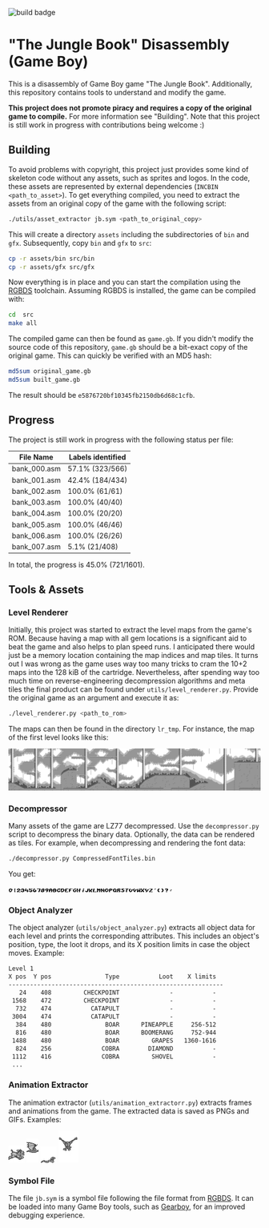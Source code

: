 ![build badge](https://github.com/not-chciken/jungle-book-gb-disassembly/actions/workflows/build.yml/badge.svg)

# "The Jungle Book" Disassembly (Game Boy)

This is a disassembly of Game Boy game "The Jungle Book".
Additionally, this repository contains tools to understand and modify the game.

__This project does not promote piracy and requires a copy of the original game to compile.__
For more information see "Building".
Note that this project is still work in progress with contributions being welcome :)

## Building

To avoid problems with copyright, this project just provides some kind of skeleton code without any assets, such as sprites and logos.
In the code, these assets are represented by external dependencies (`INCBIN <path_to_asset>`).
To get everything compiled, you need to extract the assets from an original copy of the game with the following script:
```bash
./utils/asset_extractor jb.sym <path_to_original_copy>
```
This will create a directory `assets` including the subdirectories of `bin` and `gfx`.
Subsequently, copy `bin` and `gfx` to `src`:
```bash
cp -r assets/bin src/bin
cp -r assets/gfx src/gfx
```
Now everything is in place and you can start the compilation using the [RGBDS](https://github.com/gbdev/rgbds) toolchain.
Assuming RGBDS is installed, the game can be compiled with:
```bash
cd  src
make all
```
The compiled game can then be found as `game.gb`.
If you didn't modify the source code of this repository, `game.gb` should be a bit-exact copy of the original game.
This can quickly be verified with an MD5 hash:
```bash
md5sum original_game.gb
md5sum built_game.gb
```
The result should be `e5876720bf10345fb2150db6d68c1cfb`.

## Progress

The project is still work in progress with the following status per file:

| File Name    | Labels identified |
|--------------|-------------------|
| bank_000.asm | 57.1% (323/566)   |
| bank_001.asm | 42.4% (184/434)   |
| bank_002.asm | 100.0% (61/61)    |
| bank_003.asm | 100.0% (40/40)    |
| bank_004.asm | 100.0% (20/20)    |
| bank_005.asm | 100.0% (46/46)    |
| bank_006.asm | 100.0% (26/26)    |
| bank_007.asm | 5.1% (21/408)     |

In total, the progress is 45.0% (721/1601).

## Tools & Assets

### Level Renderer

Initially, this project was started to extract the level maps from the game's ROM.
Because having a map with all gem locations is a significant aid to beat the game and also helps to plan speed runs.
I anticipated there would just be a memory location containing the map indices and map tiles.
It turns out I was wrong as the game uses way too many tricks to cram the 10+2 maps into the 128 kiB of the cartridge.
Nevertheless, after spending way too much time on reverse-engineering decompression algorithms and meta tiles the final product can be found under `utils/level_renderer.py`.
Provide the original game as an argument and execute it as:

```bash
./level_renderer.py <path_to_rom>
```

The maps can then be found in the directory `lr_tmp`.
For instance, the map of the first level looks like this:

![Map of Level 1](lvl1_map.png)

### Decompressor

Many assets of the game are LZ77 decompressed.
Use the `decompressor.py` script to decompress the binary data. Optionally, the data can be rendered as tiles.
For example, when decompressing and rendering the font data:

```bash
./decompressor.py CompressedFontTiles.bin
```

You get:

![Font data](font.png)


### Object Analyzer

The object analyzer (`utils/object_analyzer.py`) extracts all object data for each level and prints the corresponding attributes.
This includes an object's position, type, the loot it drops, and its X position limits in case the object moves.
Example:

```
Level 1
X pos  Y pos               Type           Loot    X limits
------------------------------------------------------------
   24    408         CHECKPOINT              -           -
 1568    472         CHECKPOINT              -           -
  732    474           CATAPULT              -           -
 3004    474           CATAPULT              -           -
  384    480               BOAR      PINEAPPLE     256-512
  816    480               BOAR      BOOMERANG     752-944
 1488    480               BOAR         GRAPES   1360-1616
  824    256              COBRA        DIAMOND           -
 1112    416              COBRA         SHOVEL           -
 ...
```

### Animation Extractor

The animation extractor (`utils/animation_extractorr.py`) extracts frames and animations from the game.
The extracted data is saved as PNGs and GIFs. Examples:

![Animation of the boar enemy](boar_animation.webp)
![Animation of the bat enemy](bat_animation.webp)
![Animation of the crawling snake enemy](snake_animation.webp)
![Animation of the eagle](eagle_animation.webp)

### Symbol File

The file `jb.sym` is a symbol file following the file format from [RGBDS](https://rgbds.gbdev.io/sym).
It can be loaded into many Game Boy tools, such as [Gearboy](https://github.com/drhelius/Gearboy), for an improved debugging experience.